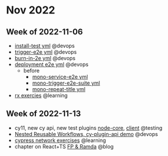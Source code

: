 # Nov 2022

## Week of 2022-11-06

- [install-test yml](https://github.com/helloextend/gha-reusable-workflows/blob/main/.github/workflows/poly-service-install-test.yml#L165) @devops
- [trigger-e2e yml](https://github.com/helloextend/gha-reusable-workflows/blob/main/.github/workflows/poly-service-trigger-e2e-suite.yml#L73) @devops
- [burn-in-2e yml](https://github.com/helloextend/gha-reusable-workflows/blob/main/.github/workflows/poly-service-test-burn-in.yml#L62) @devops
- [deployment e2e yml](https://github.com/helloextend/gha-reusable-workflows/blob/main/.github/workflows/poly-service-e2e.yml#L162) @devops
  - before
    - [mono-service-e2e yml](https://github.com/helloextend/gha-reusable-workflows/blob/main/.github/workflows/mono-service-e2e.yml#L75)
    - [mono-trigger-e2e-suite yml](https://github.com/helloextend/gha-reusable-workflows/blob/main/.github/workflows/mono-trigger-e2e-suite.yml#L87)
    - [mono-repeat-title yml](https://github.com/helloextend/gha-reusable-workflows/blob/main/.github/workflows/mono-repeat-title.yml#L73)
- [rx exercies](http://reactivex.io/learnrx/) @learning

## Week of 2022-11-13

* cy11, new cy api, new test plugins [node-core](https://github.com/helloextend/node-core/pull/12885), [client](https://github.com/helloextend/client/pull/5193/files) @testing
* [Nested Reusable Workflows, cy-plugin-api demo](https://helloextend.atlassian.net/wiki/spaces/ENG/pages/1558085639/Nested+Reusable+Workflows+-+New+cy-plugin-api) @devops
* [cypress network exercises](https://github.com/muratkeremozcan/fastify-example-tests/tree/main/cypress/e2e) @learning
* chapter on React+TS [FP & Ramda](https://github.com/muratkeremozcan/tour-of-heroes-react-cypress-ts/pull/110/files?diff=split&w=1) @blog

